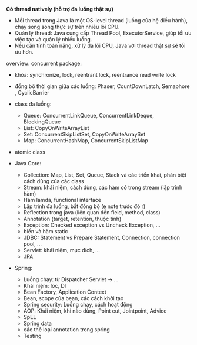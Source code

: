 **Có thread natively (hỗ trợ đa luồng thật sự)**
- Mỗi thread trong Java là một OS-level thread (luồng của hệ điều hành), chạy song song thực sự trên nhiều lõi CPU.
- Quản lý thread: Java cung cấp Thread Pool, ExecutorService, giúp tối ưu việc tạo và quản lý nhiều luồng.
- Nếu cần tính toán nặng, xử lý đa lõi CPU, Java với thread thật sự sẽ tối ưu hơn.


overview: concurrent package:
- khóa: synchronize, lock, reentrant lock,  reentrance read write lock
- đồng bộ thời gian giữa các luồng: Phaser, CountDownLatch, Semaphore , CyclicBarrier
- class đa luồng:
  + Queue: ConcurrentLinkQueue, ConcurrentLinkDeque, BlockingQueue
  + List: CopyOnWriteArrayList
  + Set: ConcurrentSkipListSet, CopyOnWriteArraySet
  + Map: ConcurrentHashMap, ConcurrentSkipListMap
- atomic class

- Java Core:
  + Collection: Map, List, Set, Queue, Stack và các triển khai, phân biệt cách dùng của các class
  + Stream: khái niệm, cách dùng, các hàm có trong stream (lập trình hàm)
  + Hàm lamda, functional interface
  + Lập trình đa luồng, bất đồng bộ (e note trước đó r)
  + Reflection trong java (liên quan đến field, method, class)
  + Annotation (target, retention, thuộc tính)
  + Exception: Checked exception vs Uncheck Exception, ...
  + biến và hàm static
  + JDBC: Statement vs Prepare Statement, Connection, connection pool, ...
  + Servlet: khái niệm, mục đích, ...
  + JPA
  
- Spring:
  + Luồng chạy: từ Dispatcher Servlet -> ...
  + Khái niệm: Ioc, DI
  + Bean Factory, Application Context
  + Bean, scope của bean, các cách khởi tạo
  + Spring security: Luồng chạy, cách hoạt động
  + AOP: Khái niệm, khi nào dùng, Point cut, Jointpoint, Advice
  + SpEL
  + Spring data
  + các thể loại annotation trong spring
  + Testing